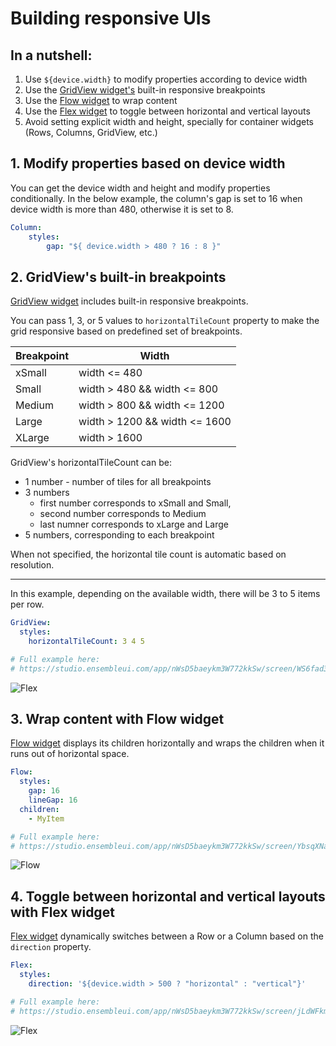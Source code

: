 # Building responsive UIs



## In a nutshell:

1. Use `${device.width}` to modify properties according to device width
2. Use the [GridView widget's](/widget-reference/gridview) built-in responsive breakpoints
3. Use the [Flow widget](/widget-reference/flow) to wrap content
4. Use the [Flex widget](/widget-reference/flex) to toggle between horizontal and vertical layouts
5. Avoid setting explicit width and height, specially for container widgets (Rows, Columns, GridView, etc.)


## 1. Modify properties based on device width

You can get the device width and height and modify properties conditionally. In the below example, the column's gap is set to 16 when device width is more than 480, otherwise it is set to 8.

```yaml
Column:
    styles:
        gap: "${ device.width > 480 ? 16 : 8 }"
```


## 2. GridView's built-in breakpoints

[GridView widget](/widget-reference/gridview) includes built-in responsive breakpoints. 

You can pass 1, 3, or 5 values to `horizontalTileCount` property to make the grid responsive based on predefined set of breakpoints.

| Breakpoint | Width |  
| --- | --- |
| xSmall | width <= 480 |
| Small  |  width > 480 && width <= 800 |
| Medium |  width > 800 && width <= 1200 |
| Large  |  width > 1200 && width <= 1600 |
| XLarge |  width > 1600 |

GridView's horizontalTileCount can be:

- 1 number - number of tiles for all breakpoints
- 3 numbers
    * first number corresponds to xSmall and Small,
    * second number corresponds to Medium
    * last numner corresponds to xLarge and Large
- 5 numbers, corresponding to each breakpoint

When not specified, the horizontal tile count is automatic based on resolution.

---

In this example, depending on the available width, there will be 3 to 5 items per row.

```yaml
GridView:
  styles:
    horizontalTileCount: 3 4 5

# Full example here:
# https://studio.ensembleui.com/app/nWsD5baeykm3W772kkSw/screen/WS6fad3K96prUBXM4Hde
```

![Flex](/responsive-grid.png)

## 3. Wrap content with Flow widget

[Flow widget](/widget-reference/flow) displays its children horizontally and wraps the children when it runs out of horizontal space.

```yaml
Flow:
  styles:
    gap: 16
    lineGap: 16
  children:
    - MyItem

# Full example here:
# https://studio.ensembleui.com/app/nWsD5baeykm3W772kkSw/screen/YbsqXNaXL5kpxKavlGKQ    
```

![Flow](/responsive-flow.png)

## 4. Toggle between horizontal and vertical layouts with Flex widget

[Flex widget](/widget-reference/flex) dynamically switches between a Row or a Column based on the `direction` property.

```yaml
Flex:
  styles:
    direction: '${device.width > 500 ? "horizontal" : "vertical"}'

# Full example here:
# https://studio.ensembleui.com/app/nWsD5baeykm3W772kkSw/screen/jLdWFkmrfgkhuaON568d

```

![Flex](/responsive-flex.png)
